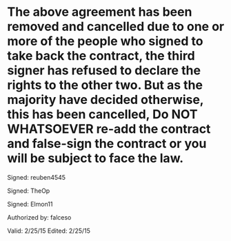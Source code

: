 # The above agreement has been removed and cancelled due to one or more of the people who signed to take back the contract, the third signer has refused to declare the rights to the other two. But as the majority have decided otherwise, this has been cancelled, Do NOT WHATSOEVER re-add the contract and false-sign the contract or you will be subject to face the law.


Signed: reuben4545

Signed: TheOp

Signed: Elmon11



Authorized by: falceso


Valid: 2/25/15 Edited: 2/25/15
